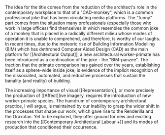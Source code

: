 The idea for the title comes from the reduction of the architect's role in the contemporary workplace to that of a "CAD-monkey", which is a common professional joke that has been circulating media platforms. The "funny" part comes from the situation many professionals (especially those who work in large offices) find themselves in which resembles the common joke of a monkey that is placed in a radically different milieu whose modes of operation it is unable to comprehend, and therefore, is worthy of our laughs. In recent times, due to the meteoric rise of Building Information Modelling (BIM) which has dethroned Computer Aided Design (CAD) as the main platform for [[Architectural Output]], a new architectural worker-primate has been introduced as a continuation of the joke - the "BIM-panzee". The traction that the primate comparison has gained over the years, establishing itself as a sphere-wide inside joke, is evidence of the implicit recognition of the dissociated, automated, and reductive processes that sustain the banality (and reality) of building.

The increasing importance of visual [[Representation]], or more precisely the production of [[Affect]]ive imagery, requires the introduction of new worker-primate species. The humdrum of contemporary architectural practice, I will argue, is maintained by our inability to grasp the wider shift in the processes that shape our work, which gave rise to the Renderilla and the Oraxotan. Yet to be explored, they offer ground for new and exciting research into the [[Contemporary Architectural Labour +]] and its modes of production that conditioned their occurrence.